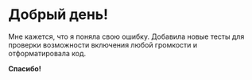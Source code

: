 # Добрый день!
Мне кажется, что я поняла свою ошибку. Добавила новые тесты для проверки возможности включения любой громкости и отформатировала код.

**Спасибо!**
